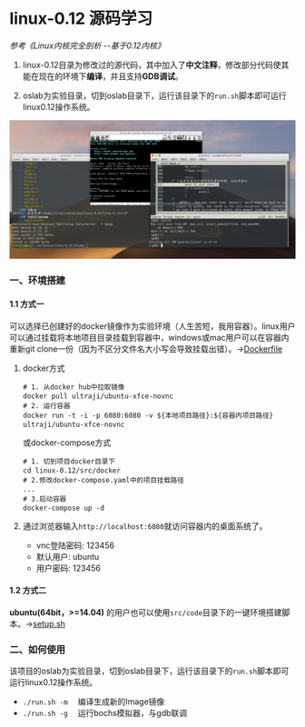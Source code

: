 # linux-0.12 源码学习

*参考《Linux内核完全剖析 --基于0.12内核》*

1. linux-0.12目录为修改过的源代码，其中加入了**中文注释**，修改部分代码使其能在现在的环境下**编译**，并且支持**GDB调试**。

2. oslab为实验目录，切到oslab目录下，运行该目录下的`run.sh`脚本即可运行linux0.12操作系统。

![实验截图](src/pic/oslab.jpg)

### 一、环境搭建

#### 1.1 方式一

可以选择已创建好的docker镜像作为实验环境（人生苦短，我用容器）。linux用户可以通过挂载将本地项目目录挂载到容器中，windows或mac用户可以在容器内重新git clone一份（因为不区分文件名大小写会导致挂载出错）。->[Dockerfile](src/docker/Dockerfile)

1. docker方式

    ```shell
    # 1. 从docker hub中拉取镜像
    docker pull ultraji/ubuntu-xfce-novnc
    # 2. 运行容器
    docker run -t -i -p 6080:6080 -v ${本地项目路径}:${容器内项目路径} ultraji/ubuntu-xfce-novnc
    ```

    或docker-compose方式

    ```shell
    # 1. 切到项目docker目录下
    cd linux-0.12/src/docker
    # 2.修改docker-compose.yaml中的项目挂载路径
    ...
    # 3.启动容器
    docker-compose up -d
    ```

2. 通过浏览器输入```http://localhost:6080```就访问容器内的桌面系统了。

    - vnc登陆密码: 123456
    - 默认用户: ubuntu
    - 用户密码: 123456

#### 1.2 方式二

**ubuntu(64bit，>=14.04)** 的用户也可以使用`src/code`目录下的一键环境搭建脚本。->[setup.sh](src/code/setup.sh)

### 二、如何使用

该项目的oslab为实验目录，切到oslab目录下，运行该目录下的`run.sh`脚本即可运行linux0.12操作系统。

- `./run.sh -m` &emsp;编译生成新的Image镜像
- `./run.sh -g` &emsp;运行bochs模拟器，与gdb联调
